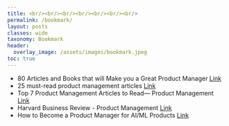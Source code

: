 ```yaml
---
title: <br/><br/><br/><br/><br/><br/><br/>
permalink: /bookmark/
layout: posts
classes: wide
taxonomy: Bookmark
header:
  overlay_image: /assets/images/bookmark.jpeg
toc: true
---
```



* 80 Articles and Books that will Make you a Great Product Manager [Link](https://medium.com/@noah_weiss/50-articles-and-books-that-will-make-you-a-great-product-manager-aad5babee2f7)
* 25 must-read product management articles [Link](https://roadmunk.com/guides/product-management-articles-product-manager-content/)
* Top 7 Product Management Articles to Read— Product Management [Link](https://bootcamp.uxdesign.cc/top-7-product-management-articles-to-read-product-management-8606fa7b4da7)
* Harvard Business Review - Product Management [Link](https://hbr.org/topic/subject/product-management)
* How to Become a Product Manager for AI/ML Products [Link](https://productschool.com/blog/future-of-tech/how-to-become-a-product-manager-for-ai-ml-products)
